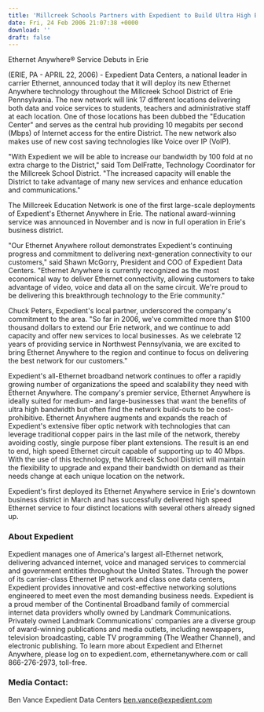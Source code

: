 ```yaml
---
title: 'Millcreek Schools Partners with Expedient to Build Ultra High Bandwidth (UHB) Education Network'
date: Fri, 24 Feb 2006 21:07:38 +0000
download: ''
draft: false
---
```


Ethernet Anywhere® Service Debuts in Erie

(ERIE, PA - APRIL 22, 2006) - Expedient Data Centers, a national leader in carrier Ethernet, announced today that it will deploy its new Ethernet Anywhere technology throughout the Millcreek School District of Erie Pennsylvania. The new network will link 17 different locations delivering both data and voice services to students, teachers and administrative staff at each location. One of those locations has been dubbed the "Education Center" and serves as the central hub providing 10 megabits per second (Mbps) of Internet access for the entire District. The new network also makes use of new cost saving technologies like Voice over IP (VoIP).

"With Expedient we will be able to increase our bandwidth by 100 fold at no extra charge to the District," said Tom DelFratte, Technology Coordinator for the Millcreek School District. "The increased capacity will enable the District to take advantage of many new services and enhance education and communications."

The Millcreek Education Network is one of the first large-scale deployments of Expedient's Ethernet Anywhere in Erie. The national award-winning service was announced in November and is now in full operation in Erie's business district.

"Our Ethernet Anywhere rollout demonstrates Expedient's continuing progress and commitment to delivering next-generation connectivity to our customers," said Shawn McGorry, President and COO of Expedient Data Centers. "Ethernet Anywhere is currently recognized as the most economical way to deliver Ethernet connectivity, allowing customers to take advantage of video, voice and data all on the same circuit. We're proud to be delivering this breakthrough technology to the Erie community."

Chuck Peters, Expedient's local partner, underscored the company's commitment to the area. "So far in 2006, we've committed more than $100 thousand dollars to extend our Erie network, and we continue to add capacity and offer new services to local businesses. As we celebrate 12 years of providing service in Northwest Pennsylvania, we are excited to bring Ethernet Anywhere to the region and continue to focus on delivering the best network for our customers."

Expedient's all-Ethernet broadband network continues to offer a rapidly growing number of organizations the speed and scalability they need with Ethernet Anywhere. The company's premier service, Ethernet Anywhere is ideally suited for medium- and large-businesses that want the benefits of ultra high bandwidth but often find the network build-outs to be cost-prohibitive. Ethernet Anywhere augments and expands the reach of Expedient's extensive fiber optic network with technologies that can leverage traditional copper pairs in the last mile of the network, thereby avoiding costly, single purpose fiber plant extensions. The result is an end to end, high speed Ethernet circuit capable of supporting up to 40 Mbps. With the use of this technology, the Millcreek School District will maintain the flexibility to upgrade and expand their bandwidth on demand as their needs change at each unique location on the network.

Expedient's first deployed its Ethernet Anywhere service in Erie's downtown business district in March and has successfully delivered high speed Ethernet service to four distinct locations with several others already signed up.

### About Expedient

Expedient manages one of America's largest all-Ethernet network, delivering advanced internet, voice and managed services to commercial and government entities throughout the United States. Through the power of its carrier-class Ethernet IP network and class one data centers, Expedient provides innovative and cost-effective networking solutions engineered to meet even the most demanding business needs. Expedient is a proud member of the Continental Broadband family of commercial internet data providers wholly owned by Landmark Communications. Privately owned Landmark Communications' companies are a diverse group of award-winning publications and media outlets, including newspapers, television broadcasting, cable TV programming (The Weather Channel), and electronic publishing. To learn more about Expedient and Ethernet Anywhere, please log on to expedient.com, ethernetanywhere.com or call 866-276-2973, toll-free.

### Media Contact:

Ben Vance Expedient Data Centers [ben.vance@expedient.com](mailto:ben.vance@expedient.com)